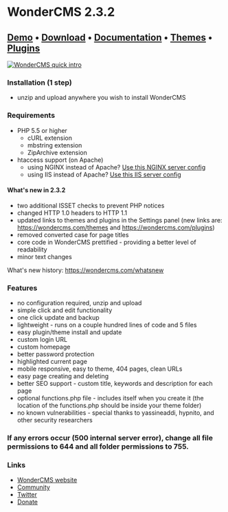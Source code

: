 # WonderCMS 2.3.2
## [Demo](https://www.wondercms.com/demo) • [Download](https://github.com/robiso/wondercms/releases/download/2.3.2/WonderCMS-2.3.2.zip) • [Documentation](https://github.com/robiso/wondercms/wiki#wondercms-documentation) • [Themes](https://wondercms.com/themes) • [Plugins](https://wondercms.com/plugins)

<a href="https://www.wondercms.com" title="WonderCMS website"><img src="https://www.wondercms.com/WonderCMS-intro.png?v=4" alt="WonderCMS quick intro" /></a>

### Installation (1 step)
- unzip and upload anywhere you wish to install WonderCMS

### Requirements
- PHP 5.5 or higher
  - cURL extension
  - mbstring extension
  - ZipArchive extension
- htaccess support (on Apache)
  - using NGINX instead of Apache? [Use this NGINX server config](https://github.com/robiso/wondercms/wiki/NGINX-server-config)
  - using IIS instead of Apache? [Use this IIS server config](https://github.com/robiso/wondercms/wiki/IIS-server-config)

#### What's new in 2.3.2
- two additional ISSET checks to prevent PHP notices
- changed HTTP 1.0 headers to HTTP 1.1
- updated links to themes and plugins in the Settings panel (new links are: https://wondercms.com/themes and https://wondercms.com/plugins)
- removed converted case for page titles
- core code in WonderCMS prettified - providing a better level of readability
- minor text changes

What's new history: https://wondercms.com/whatsnew

### Features
 - no configuration required, unzip and upload
 - simple click and edit functionality
 - one click update and backup
 - lightweight - runs on a couple hundred lines of code and 5 files
 - easy plugin/theme install and update
 - custom login URL
 - custom homepage
 - better password protection
 - highlighted current page
 - mobile responsive, easy to theme, 404 pages, clean URLs
 - easy page creating and deleting
 - better SEO support - custom title, keywords and description for each page
 - optional functions.php file - includes itself when you create it (the location of the functions.php should be inside your theme folder)
 - no known vulnerabilities - special thanks to yassineaddi, hypnito, and other security researchers

### If any errors occur (500 internal server error), change all file permissions to 644 and all folder permissions to 755.

### Links
- [WonderCMS website](https://wondercms.com)
- [Community](https://wondercms.com/forum)
- [Twitter](https://twitter.com/wondercms)
- [Donate](https://wondercms.com/donate)
